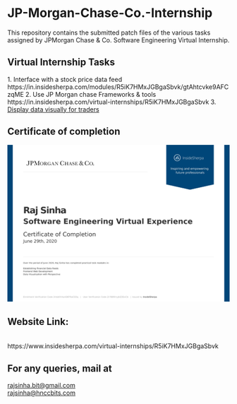 # JP-Morgan-Chase-Co.-Internship

This repository contains the submitted patch files of the various tasks assigned by JPMorgan Chase & Co. Software Engineering Virtual Internship.

<h2> Virtual Internship Tasks </h2>
1. Interface with a stock price data feed
https://in.insidesherpa.com/modules/R5iK7HMxJGBgaSbvk/gtAhtcvke9AFCzqME
2. Use JP Morgan chase Frameworks & tools
https://in.insidesherpa.com/virtual-internships/R5iK7HMxJGBgaSbvk
3. <a href = "https://in.insidesherpa.com/modules/R5iK7HMxJGBgaSbvk/EbtbrgmwKbgqcXyGt "> Display data visually for traders  </a>


<h2> Certificate of completion </h2>
<img src="https://github.com/RajSinha77/JP-Morgan-Chase-Co.-Internship/blob/master/CERTIFICATE%20JP%20MORGAN%20CHASE%20%26%20CO.jpg" alt="Certificate image">
<h2>Website Link:</h2> <br>
https://www.insidesherpa.com/virtual-internships/R5iK7HMxJGBgaSbvk

<h2> For any queries, mail at </h2>
<a href="mailto:rajsinha.bit@gmail.com" style="text-transform: lowercase;">rajsinha.bit@gmail.com <br> rajsinha@hnccbits.com</a>
